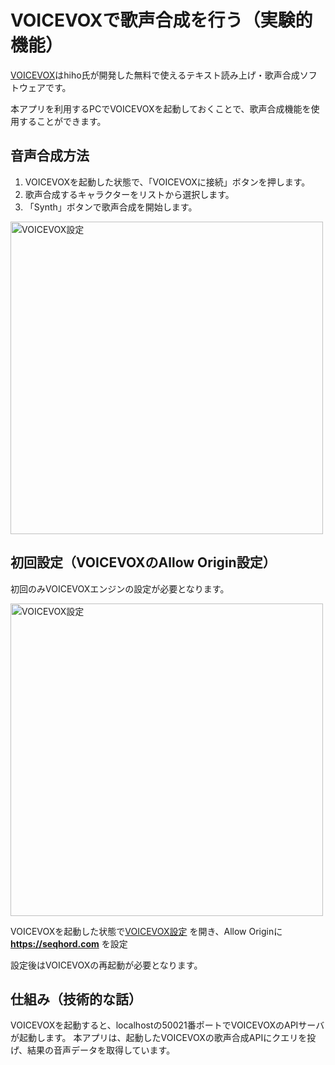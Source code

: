 # VOICEVOXで歌声合成を行う（実験的機能）
[VOICEVOX](https://voicevox.hiroshiba.jp/)はhiho氏が開発した無料で使えるテキスト読み上げ・歌声合成ソフトウェアです。

本アプリを利用するPCでVOICEVOXを起動しておくことで、歌声合成機能を使用することができます。

## 音声合成方法
1. VOICEVOXを起動した状態で、「VOICEVOXに接続」ボタンを押します。
1. 歌声合成するキャラクターをリストから選択します。
1. 「Synth」ボタンで歌声合成を開始します。

<img alt="VOICEVOX設定" src="/images/voi.png" style="width: 500px" />

## 初回設定（VOICEVOXのAllow Origin設定）
初回のみVOICEVOXエンジンの設定が必要となります。

<img alt="VOICEVOX設定" src="/images/voivo.png" style="width: 500px" />

VOICEVOXを起動した状態で[VOICEVOX設定](http://localhost:50021/setting) を開き、Allow Originに **https://seqhord.com** を設定

設定後はVOICEVOXの再起動が必要となります。


## 仕組み（技術的な話）
VOICEVOXを起動すると、localhostの50021番ポートでVOICEVOXのAPIサーバが起動します。
本アプリは、起動したVOICEVOXの歌声合成APIにクエリを投げ、結果の音声データを取得しています。